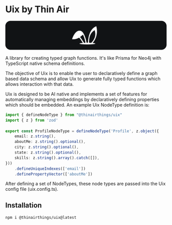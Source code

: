 # Uix by Thin Air
<p>
    <img src="readme.assets/github.banner.png">
</P>

A library for creating typed graph functions. It's like Prisma for Neo4j with TypeScript native schema definitions.

 The objective of Uix is to enable the user to declaratively define a graph based data schema and allow Uix to generate fully typed functions which allows interaction with that data.

Uix is designed to be AI native and implements a set of features for automatically managing embeddings by declaratively defining properties which should be embedded. An example Uix NodeType definition is:
```typescript
import { defineNodeType } from "@thinairthings/uix"
import { z } from 'zod'

export const ProfileNodeType = defineNodeType('Profile', z.object({
    email: z.string(),
    aboutMe: z.string().optional(),
    city: z.string().optional(),
    state: z.string().optional(),
    skills: z.string().array().catch([]),
}))
    .defineUniqueIndexes(['email'])
    .definePropertyVector(['aboutMe'])
```

After defining a set of NodeTypes, these node types are passed into the Uix config file (uix.config.ts). 


## Installation
```bash
npm i @thinairthings/uix@latest
```